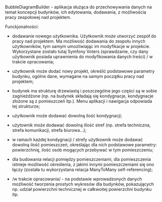 BubbleDiagramBuilder - aplikacja służąca do przechowywania danych na temat koncepcji budynków, ich edytowania, dodawania, z możliwościa pracy zespołowej nad projektem.

Funckjonalności:

- dodawanie nowego użytkownika. Użytkownik może utworzyć zespół do pracy nad projektem. Ma możliwość dodawania do zespołu innych użytkowników, tym samym umozliwiając im modyfikacje w projekcie.
Wykorzystane zostało tutaj Symfony Voters (sprawdzanie, czy dany użytkownik posiada uprawnienia do modyfikowania danych treści) / w trakcie opracowania;

- użytkownik może dodać nowy projekt, określić podstawowe parametry budynku, ogólne dane, wymagane na samym początku pracy nad projektem;

- budynek ma strukturę drzewiastą i poszczególne jego części są w sobie zagnieżdżone (np. na budynek składają się kondygnacje, kondygnacje złożone są z pomieszczeń itp.). Menu aplikacji i nawigacja odpowiada tej strukturze;

- użytkownik może dodawać dowolną ilość kondygnacji;

- użytownik może dodawać dowolną illość stref (np. strefa techniczna, strefa komunikacji, strefa biurowa...);

- w ramach każdej kondygnacji / strefy użytkownik może dodawać dowolną ilość pomieszczeń, określając dla nich podstawowe parametry: powierzchnię, ilość osób mogących przebywać w tym pomieszczeniu;

- dla budowania relacji pomiędzy pomieszczeniami, dla pomieszczenia istnieje możliwość określenia, z jakimi innymi pomieszczeniami się ono łączy (została tu wykorzystana relacja ManyToMany self-referencing);

- /w trakcie opracowania/ - na podstawie wprowadzonych danych możliwość tworzenia prostych wykresów dla budynków, pokazujących np. udział powierzchni technicznej w całkwoitej powierzchni budynku itp.

